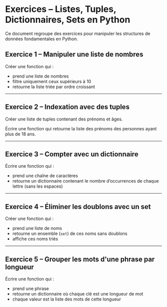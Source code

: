 # Exercices – Listes, Tuples, Dictionnaires, Sets en Python

Ce document regroupe des exercices pour manipuler les structures de données fondamentales en Python.

## Exercice 1 – Manipuler une liste de nombres

Créer une fonction qui :
- prend une liste de nombres
- filtre uniquement ceux supérieurs à 10
- retourne la liste triée par ordre croissant

---

## Exercice 2 – Indexation avec des tuples

Créer une liste de tuples contenant des prénoms et âges.

Écrire une fonction qui retourne la liste des prénoms des personnes ayant plus de 18 ans.

---

## Exercice 3 – Compter avec un dictionnaire

Écrire une fonction qui :
- prend une chaîne de caractères
- retourne un dictionnaire contenant le nombre d’occurrences de chaque lettre (sans les espaces)

---

## Exercice 4 – Éliminer les doublons avec un set

Créer une fonction qui :
- prend une liste de noms
- retourne un ensemble (`set`) de ces noms sans doublons
- affiche ces noms triés

---

## Exercice 5 – Grouper les mots d'une phrase par longueur

Écrire une fonction qui :
- prend une phrase
- retourne un dictionnaire où chaque clé est une longueur de mot
- chaque valeur est la liste des mots de cette longueur